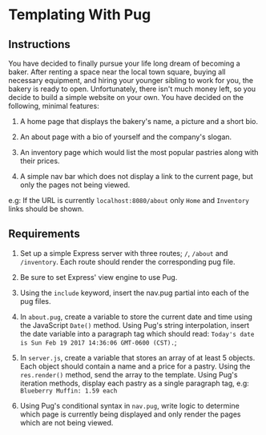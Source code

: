 # Templating With Pug

## Instructions

You have decided to finally pursue your life long dream of becoming a baker. After renting a space near the local town square, buying all necessary equipment, and hiring your younger sibling to work for you, the bakery is ready to open. Unfortunately, there isn't much money left, so you decide to build a simple website on your own. You have decided on the following, minimal features:


1. A home page that displays the bakery's name, a picture and a short bio.

1. An about page with a bio of yourself and the company's slogan.

1. An inventory page which would list the most popular pastries along with their prices.

1. A simple nav bar which does not display a link to the current page, but only the pages not being viewed.

  e.g: If the URL is currently `localhost:8080/about` only `Home` and `Inventory` links should be shown.


## Requirements

1. Set up a simple Express server with three routes; `/`, `/about` and `/inventory`. Each route should render the corresponding pug file.

1. Be sure to set Express' view engine to use Pug.

1. Using the `include` keyword, insert the nav.pug partial into each of the pug files.

1. In `about.pug`, create a variable to store the current date and time using the JavaScript `Date()` method. Using Pug's string interpolation, insert the date variable into a paragraph tag which should read: `Today's date is Sun Feb 19 2017 14:36:06 GMT-0600 (CST).`;

1. In `server.js`, create a variable that stores an array of at least 5 objects. Each object should contain a name and a price for a pastry. Using the `res.render()` method, send the array to the template. Using Pug's iteration methods, display each pastry as a single paragraph tag, e.g: `Blueberry Muffin: 1.59 each`

1. Using Pug's conditional syntax in `nav.pug`, write logic to determine which page is currently being displayed and only render the pages which are not being viewed.

